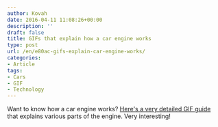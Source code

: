 ```yaml
---
author: Kovah
date: 2016-04-11 11:08:26+00:00
description: ''
draft: false
title: GIFs that explain how a car engine works
type: post
url: /en/e80ac-gifs-explain-car-engine-works/
categories:
- Article
tags:
- Cars
- GIF
- Technology
---
```


Want to know how a car engine works? [Here's a very detailed GIF guide](http://animagraffs.com/how-a-car-engine-works/) that explains various parts of the engine. Very interesting!
